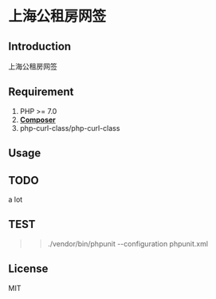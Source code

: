# 上海公租房网签


## Introduction
上海公租房网签


## Requirement
1. PHP >= 7.0
2. **[Composer](https://getcomposer.org/)**
3. php-curl-class/php-curl-class



## Usage

## TODO
a lot

## TEST
>> ./vendor/bin/phpunit --configuration phpunit.xml

## License

MIT
